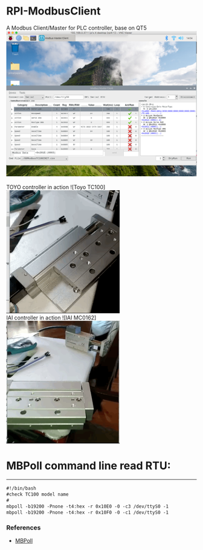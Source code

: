 # RPI-ModbusClient
A Modbus Client/Master for PLC controller, base on QT5
<img src="gif/QtModbusClientMaster0110.png" width="800"/>
<br/><br/>
TOYO controller in action
![Toyo TC100]<br/>
<img src="gif/Toyo0105.gif" width="300"/> <br/>
IAI controller in action
![IAI MC0162]<br/>
<img src="gif/IAI0109.gif" width="300"/> <br/>

# MBPoll command line read RTU:
---
    #!/bin/bash
    #check TC100 model name
    #
    mbpoll -b19200 -Pnone -t4:hex -r 0x10E0 -0 -c3 /dev/ttyS0 -1
    mbpoll -b19200 -Pnone -t4:hex -r 0x10F0 -0 -c1 /dev/ttyS0 -1


### References
  - [MBPoll](https://github.com/epsilonrt/mbpoll)


